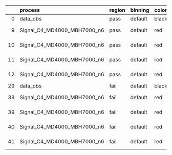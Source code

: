 |    | process                     | region   | binning   | color   | process_type   |   scale | variation   | source_filename                                                      | source_histname    | alias                       | title     |   combine_idx |     lnN |   shapes | syst_type   | direction   | variation_alias   |
|---:|:----------------------------|:---------|:----------|:--------|:---------------|--------:|:------------|:---------------------------------------------------------------------|:-------------------|:----------------------------|:----------|--------------:|--------:|---------:|:------------|:------------|:------------------|
|  0 | data_obs                    | pass     | default   | black   | DATA           |       1 | nominal     | ./histograms_for_2DAlphabet_v18//BH_Data.root                        | hpass              | Data                        | Data      |           nan | nan     |      nan | nan         | nan         | nan               |
|  9 | Signal_C4_MD4000_MBH7000_n6 | pass     | default   | red     | SIGNAL         |       1 | lumi        | ./histograms_for_2DAlphabet_v18//BH_Signal_C4_MD4000_MBH7000_n6.root | hpass              | Signal_C4_MD4000_MBH7000_n6 | BH signal |           nan |   1.016 |      nan | lnN         | nan         | nan               |
| 10 | Signal_C4_MD4000_MBH7000_n6 | pass     | default   | red     | SIGNAL         |       1 | SVM         | ./histograms_for_2DAlphabet_v18//BH_Signal_C4_MD4000_MBH7000_n6.root | hpass_SVMsyst_up   | Signal_C4_MD4000_MBH7000_n6 | BH signal |           nan | nan     |        1 | shapes      | Up          | SVMsyst           |
| 11 | Signal_C4_MD4000_MBH7000_n6 | pass     | default   | red     | SIGNAL         |       1 | SVM         | ./histograms_for_2DAlphabet_v18//BH_Signal_C4_MD4000_MBH7000_n6.root | hpass_SVMsyst_down | Signal_C4_MD4000_MBH7000_n6 | BH signal |           nan | nan     |        1 | shapes      | Down        | SVMsyst           |
| 12 | Signal_C4_MD4000_MBH7000_n6 | pass     | default   | red     | SIGNAL         |       1 | nominal     | ./histograms_for_2DAlphabet_v18//BH_Signal_C4_MD4000_MBH7000_n6.root | hpass              | Signal_C4_MD4000_MBH7000_n6 | BH signal |           nan | nan     |      nan | nan         | nan         | nan               |
| 29 | data_obs                    | fail     | default   | black   | DATA           |       1 | nominal     | ./histograms_for_2DAlphabet_v18//BH_Data.root                        | hfail              | Data                        | Data      |           nan | nan     |      nan | nan         | nan         | nan               |
| 38 | Signal_C4_MD4000_MBH7000_n6 | fail     | default   | red     | SIGNAL         |       1 | lumi        | ./histograms_for_2DAlphabet_v18//BH_Signal_C4_MD4000_MBH7000_n6.root | hfail              | Signal_C4_MD4000_MBH7000_n6 | BH signal |           nan |   1.016 |      nan | lnN         | nan         | nan               |
| 39 | Signal_C4_MD4000_MBH7000_n6 | fail     | default   | red     | SIGNAL         |       1 | SVM         | ./histograms_for_2DAlphabet_v18//BH_Signal_C4_MD4000_MBH7000_n6.root | hfail_SVMsyst_up   | Signal_C4_MD4000_MBH7000_n6 | BH signal |           nan | nan     |        1 | shapes      | Up          | SVMsyst           |
| 40 | Signal_C4_MD4000_MBH7000_n6 | fail     | default   | red     | SIGNAL         |       1 | SVM         | ./histograms_for_2DAlphabet_v18//BH_Signal_C4_MD4000_MBH7000_n6.root | hfail_SVMsyst_down | Signal_C4_MD4000_MBH7000_n6 | BH signal |           nan | nan     |        1 | shapes      | Down        | SVMsyst           |
| 41 | Signal_C4_MD4000_MBH7000_n6 | fail     | default   | red     | SIGNAL         |       1 | nominal     | ./histograms_for_2DAlphabet_v18//BH_Signal_C4_MD4000_MBH7000_n6.root | hfail              | Signal_C4_MD4000_MBH7000_n6 | BH signal |           nan | nan     |      nan | nan         | nan         | nan               |